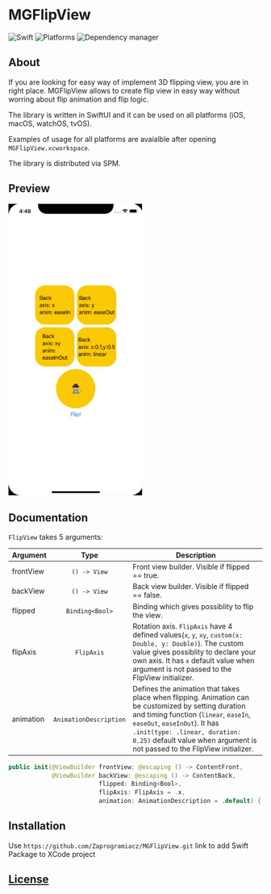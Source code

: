 # MGFlipView

![Swift](https://img.shields.io/badge/Swift-5.3-orange)
![Platforms](https://img.shields.io/badge/Platform-iOS%20%7C%20macOS%20%7C%20watchOS%20%7C%20tvOS-blue)
![Dependency manager](https://img.shields.io/badge/Dependency%20manager-SPM-green)

## About

If you are looking for easy way of implement 3D flipping view, you are in right place. MGFlipView allows to create flip view in easy way without worring about flip animation and flip logic. 

The library is written in SwiftUI and it can be used on all platforms (iOS, macOS, watchOS, tvOS). 

Examples of usage for all platforms are avaialble after opening `MGFlipView.xcworkspace`.

The library is distributed via SPM.

## Preview

![Preview](Examples/flip_view_example.gif)

## Documentation

`FlipView` takes 5 arguments:

| Argument  | Type                   | Description  |
| --------- |:----------------------:| ------------ |
| frontView | `() -> View`           | Front view builder. Visible if flipped == true. |
| backView  | `() -> View`           | Back view builder. Visible if flipped == false. |
| flipped   | `Binding<Bool>`        | Binding which gives possiblity to flip the view. |
| flipAxis  | `FlipAxis`             | Rotation axis. `FlipAxis` have 4 defined values(`x`, `y`, `xy`, `custom(x: Double, y: Double)`). The custom value gives possiblity to declare your own axis. It has `x` default value when argument is not passed to the FlipView initializer. |
| animation | `AnimationDescription` | Defines the animation that takes place when flipping. Animation can be customized by setting duration and timing function (`linear`, `easeIn`, `easeOut`, `easeInOut`). It has `.init(type: .linear, duration: 0.25)` default value when argument is not passed to the FlipView initializer. |

```swift
public init(@ViewBuilder frontView: @escaping () -> ContentFront,
            @ViewBuilder backView: @escaping () -> ContentBack,
                         flipped: Binding<Bool>,
                         flipAxis: FlipAxis = .x,
                         animation: AnimationDescription = .default) {
```

## Installation

Use `https://github.com/Zaprogramiacz/MGFlipView.git` link to add Swift Package to XCode project

## [License](LICENSE)
